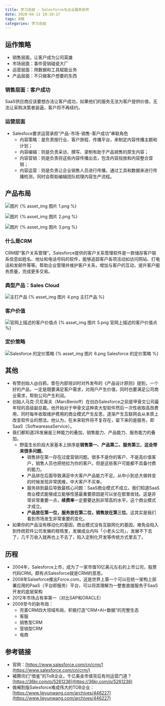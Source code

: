 ```yaml
---
title: 学习总结 - Salesforce与企业服务软件
date: 2020-04-11 19:10:17
tags: B端
categories: 学习总结
---
```


## 运作策略
* 销售层面，让客户成为公司英雄
* 市场层面：事件营销碰瓷大厂
* 运营层面：用数据和工具赋能业务
* 产品层面：不只做客户想要的东西
### 销售层面：客户成功
SaaS供应商应该要想办法让客户成功，如果他们的服务无法为客户提供价值，无法让采购决策者装逼，客户将不再续约。

### 运营层面
* Salesfoce要求运营承担“产品-市场-销售-客户成功”串联角色
  * 内容策略：是负责按行业、客户旅程、传播平台，来制定内容传播主题和计划；
  * 内容编辑：则是负责采访、撰写、录制有助于产品销售的原生内容；
  * 内容营销：则是负责将这些内容传播出去，包含内容投放和内容整合营销；
  * 内容运营：则是负责让企业销售人员进行传播，通过工具和数据来进行传播检测，同时会帮助编辑团队梳理内容生产流程。
## 产品布局
![图片](https://uploader.shimo.im/f/14TJXnFriXo2Vmzg.png!thumbnail)
{% asset_img 图片 1.png   %}

![图片](https://uploader.shimo.im/f/44ctbc9vOKkdZ921.png!thumbnail)
{% asset_img 图片 2.png   %}

![图片](https://uploader.shimo.im/f/VIMxhTSSxW3TJhVT.png!thumbnail)
{% asset_img 图片 3.png   %}

### 什么是CRM
CRM即“客户关系管理”。Salesforce提供的客户关系管理软件是一款储存客户联系信息如姓名、地址和电话号码的软件，能够追踪客户各项活动如访问网站、打电话和发邮件等等。帮助企业管理并维护客户关系，增加与客户的互动，提升客户服务质量，完成更多交易。

### 典型产品：Sales Cloud
![主打产品](https://uploader.shimo.im/f/FtcdPrznDjDEJIWN.png!thumbnail)
{% asset_img 图片 4.png 主打产品 %}

### 客户价值
![官网上描述的客户价值点](https://uploader.shimo.im/f/8O0Qw9PMf3IgomLr.png!thumbnail)
{% asset_img 图片 5.png 官网上描述的客户价值点 %}

### 定价策略
![Salesforce 的定价策略](https://uploader.shimo.im/f/EhEQAEQMlSaoACiP.png!thumbnail)
{% asset_img 图片 6.png Salesforce 的定价策略 %}

## 其他
* 有赞创始人@白鸦，曾在内部培训时对外发布的《产品设计原则》提到，一个好的产品，一定是既要满足客户需求，对用户产生价值，同时也要满足公司商业需求，帮助公司产生利润。
* 创始人马克·贝尼奥夫（MarcBenioff）在创办Salesforce之前是甲骨文公司最年轻的高级副总裁。他开始对于甲骨文这种卖大型软件然后一次性收取高昂费用，同时每年收取维护费用的商业模式产生反思，逐渐产生互联网会从本质上改变软件业的想法。他认为，在未来软件将不复存在，留下来的是服务，即SaaS（SoftwareasaService）。
* 我们都知道2B发展是三种能力的叠加，销售能力、产品能力、服务能力的叠加。
  * 野蛮生长阶段大家基本上排序是**销售第一、产品第二、服务第三**。**这会带来很多问题**。
    * 销售排在第一存在过度营销问题。很多不是你的客户、不是高价值客户，销售人员也把他拉为你的客户。但是这些客户可能都不具备付费的能力。
    * 产品排在后面导致满足中大客户产品能力不足。从中小到总大做转变的时候发现非常困难，中大客户不买单。
    * 服务排到最后导致最核心问题：SaaS商业模式不成立。我们知道SaaS商业模式能够成立能够性感最重要原因是可以坐在那里收钱。这是非常非常重要一点，**续费率**一定要要达到非常高的水平，这个商业模式才成立。
    * **产品放在第一位，服务放在第二位，销售放在第三位**。这其实是我们看到市场发生非常重要的变化。
* 如果你的产品没有移动化的基因，商业模式没有互联网化的基因，难免会陷入到传统软件公司发展的桎梏里，发展成业内叫「小老头公司」，发展不下去了，几千万收入就再也上不去了，陷入定制化开发等传统方式里去了。
## 历程
* 2004年，Salesforce上市，成为了一家市值10亿美元左右的上市公司，股票代码CRM。颇有点Salesforce就是CRM的意思。
* 2008年Salseforce推出Force.com，这是世界上第一个可以在统一架构上部署应用的PaaS（平台即服务）平台，可以将其理解为一整套直接服务于SaaS开发的底层架构
* 2012年市场占有率第一（对比SAP和ORACLE）
* 2009至今的新布局：
  * 完善CRM四大领域布局，积极打造“CRM+AI+数据”的完整生态
  * 客服
  * 销售型CRM
  * 营销型CRM
  * 电商
## 参考链接
* 官网：[https://www.salesforce.com/cn/crm/](https://www.salesforce.com/cn/crm/)
* 被腾讯们“借鉴”的ToB企业，千亿美金市值背后有何运营门道？[https://36kr.com/p/5261236](https://36kr.com/p/5261236)
* 做阉割版Salesforce难成伟大的TOB企业：[https://www.lieyunwang.com/archives/446227](https://www.lieyunwang.com/archives/446227)

